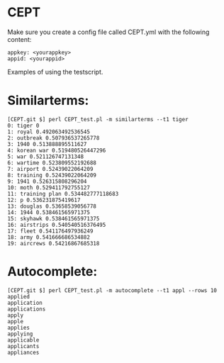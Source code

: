 CEPT
====

Make sure you create a config file called CEPT.yml with the following content:

	appkey: <yourappkey>
	appid: <yourappid>

Examples of using the testscript.

Similarterms:
=============
	[CEPT.git $] perl CEPT_test.pl -m similarterms --t1 tiger 
	0: tiger 0
	1: royal 0.492063492536545
	2: outbreak 0.507936537265778
	3: 1940 0.513888895511627
	4: korean war 0.519480526447296
	5: war 0.521126747131348
	6: wartime 0.523809552192688
	7: airport 0.52439022064209
	8: training 0.52439022064209
	9: 1941 0.526315808296204
	10: moth 0.529411792755127
	11: training plan 0.534482777118683
	12: p 0.536231875419617
	13: douglas 0.53658539056778
	14: 1944 0.538461565971375
	15: skyhawk 0.538461565971375
	16: airstrips 0.540540516376495
	17: fleet 0.541176497936249
	18: army 0.541666686534882
	19: aircrews 0.54216867685318

Autocomplete:
=============
	[CEPT.git $] perl CEPT_test.pl -m autocomplete --t1 appl --rows 10
	applied
	application
	applications
	apply
	apple
	applies
	applying
	applicable
	applicants
	appliances
